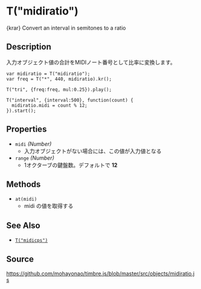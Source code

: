 T("midiratio")
==============
{krar} Convert an interval in semitones to a ratio

## Description ##
入力オブジェクト値の合計をMIDIノート番号として比率に変換します。

```timbre
var midiratio = T("midiratio");
var freq = T("*", 440, midiratio).kr();

T("tri", {freq:freq, mul:0.25}).play();

T("interval", {interval:500}, function(count) {
  midiratio.midi = count % 12;
}).start();
```

## Properties ##
- `midi` _(Number)_
  - 入力オブジェクトがない場合には、この値が入力値となる
- `range` _(Number)_
  - 1オクターブの鍵盤数。デフォルトで **12**

## Methods ##
- `at(midi)`
  - midi の値を取得する

## See Also ##
- [`T("midicps")`](./midicps.html)

## Source ##
https://github.com/mohayonao/timbre.js/blob/master/src/objects/midiratio.js
